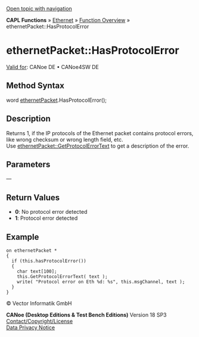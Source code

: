 [Open topic with navigation](../../../../../CANoeDEFamily.htm#Topics/CAPLFunctions/IP/Methods/CAPLfunctionHasProtocolError.md)

**CAPL Functions** » [Ethernet](../CAPLEthernetStartPage.md) » [Function Overview](../CAPLfunctionsIPOverview.md) » ethernetPacket::HasProtocolError

# ethernetPacket::HasProtocolError

[Valid for](../../../Shared/FeatureAvailability.md): CANoe DE • CANoe4SW DE

## Method Syntax

word [ethernetPacket](../Objects/CAPLfunctionEthernetPacket.md).HasProtocolError();

## Description

Returns 1, if the IP protocols of the Ethernet packet contains protocol errors, like wrong checksum or wrong length field, etc.  
Use [ethernetPacket::GetProtocolErrorText](CAPLfunctionGetProtocolErrorText.md) to get a description of the error.

## Parameters

—

## Return Values

- **0**: No protocol error detected
- **1**: Protocol error detected

## Example

```plaintext
on ethernetPacket *
{
  if (this.hasProtocolError())
  {
    char text[100];
    this.GetProtocolErrorText( text );
    write( "Protocol error on Eth %d: %s", this.msgChannel, text );
  }
}
```

© Vector Informatik GmbH

**CANoe (Desktop Editions & Test Bench Editions)** Version 18 SP3  
[Contact/Copyright/License](../../../Shared/ContactCopyrightLicense.md)  
[Data Privacy Notice](https://www.vector.com/int/en/company/get-info/privacy-policy/)